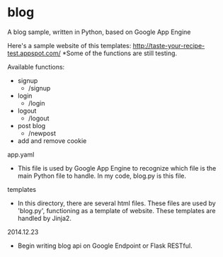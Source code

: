 blog
====

A blog sample, written in Python, based on Google App Engine

Here's a sample website of this templates:
http://taste-your-recipe-test.appspot.com/
*Some of the functions are still testing.

Available functions:
- signup
  - /signup
- login
  - /login 
- logout
  - /logout 
- post blog
  - /newpost
- add and remove cookie 

app.yaml
- This file is used by Google App Engine to recognize which file is the main Python file to handle.
  In my code, blog.py is this file.
  
templates
- In this directory, there are several html files. These files are used by 'blog.py', functioning as a template of website.
  These templates are handled by Jinja2.




2014.12.23
- Begin writing blog api on Google Endpoint or Flask RESTful.
